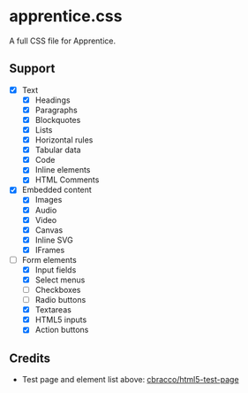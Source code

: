 # apprentice.css
A full CSS file for Apprentice.

## Support
 - [x] Text
   - [x] Headings
   - [x] Paragraphs
   - [x] Blockquotes
   - [x] Lists
   - [x] Horizontal rules
   - [x] Tabular data
   - [x] Code
   - [x] Inline elements
   - [x] HTML Comments
 - [x] Embedded content
   - [x] Images
   - [x] Audio
   - [x] Video
   - [x] Canvas
   - [x] Inline SVG
   - [x] IFrames
 - [ ] Form elements
   - [x] Input fields
   - [x] Select menus
   - [ ] Checkboxes
   - [ ] Radio buttons
   - [x] Textareas
   - [x] HTML5 inputs
   - [x] Action buttons

## Credits
* Test page and element list above: [cbracco/html5-test-page](https://github.com/cbracco/html5-test-page)